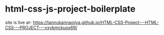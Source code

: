 # html-css-js-project-boilerplate
site is live at- https://tannukannaojiya.github.io/HTML-CSS-Project---HTML-CSS---PROJECT---vxybmckuox69/ 
